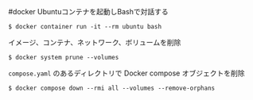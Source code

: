 #docker
Ubuntuコンテナを起動しBashで対話する
```terminal
$ docker container run -it --rm ubuntu bash
```
イメージ、コンテナ、ネットワーク、ボリュームを削除
```terminal
$ docker system prune --volumes
```
`compose.yaml` のあるディレクトリで Docker compose オブジェクトを削除
```terminal
$ docker compose down --rmi all --volumes --remove-orphans
```